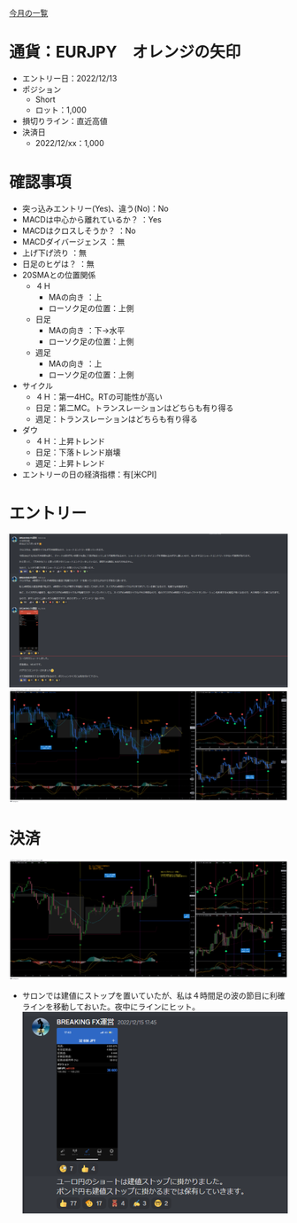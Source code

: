 [今月の一覧](../main.md)
# 通貨：EURJPY　オレンジの矢印
- エントリー日：2022/12/13
- ポジション
  - Short
  - ロット：1,000
- 損切りライン：直近高値
- 決済日
  - 2022/12/xx：1,000

# 確認事項
- 突っ込みエントリー(Yes)、違う(No)：No
- MACDは中心から離れているか？     ：Yes
- MACDはクロスしそうか？           ：No
- MACDダイバージェンス             ：無
- 上げ下げ渋り                     ：無
- 日足のヒゲは？                   ：無
- 20SMAとの位置関係
  - ４Ｈ
    - MAの向き        ：上
    - ローソク足の位置：上側
  - 日足
    - MAの向き        ：下→水平
    - ローソク足の位置：上側
  - 週足
    - MAの向き        ：上
    - ローソク足の位置：上側
- サイクル
  - ４Ｈ：第一4HC。RTの可能性が高い
  - 日足：第二MC。トランスレーションはどちらも有り得る
  - 週足：トランスレーションはどちらも有り得る
- ダウ
  - ４Ｈ：上昇トレンド
  - 日足：下落トレンド崩壊
  - 週足：上昇トレンド
- エントリーの日の経済指標：有[米CPI]

# エントリー
![](2022-12-13-18-48-52.png)
![](2022-12-13-18-49-09.png)

# 決済
![](2022-12-17-10-16-24.png)
- サロンでは建値にストップを置いていたが、私は４時間足の波の節目に利確ラインを移動しておいた。夜中にラインにヒット。
![](2022-12-17-10-19-34.png)
